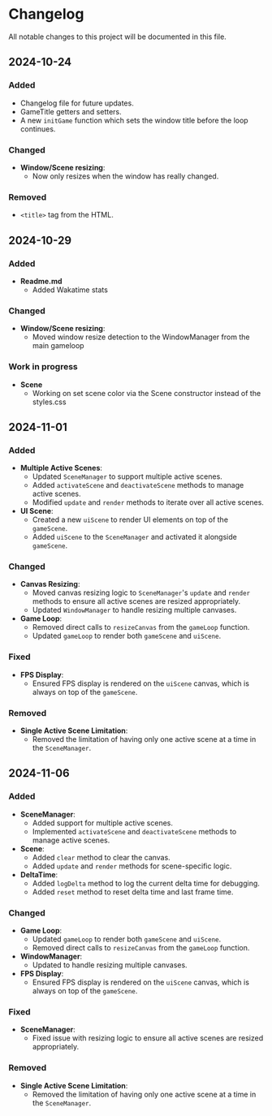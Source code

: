 <!--
 Copyright (c) 2024 KibaOfficial
 
 This software is released under the MIT License.
 https://opensource.org/licenses/MIT
-->

# Changelog

All notable changes to this project will be documented in this file.

## 2024-10-24
### Added
- Changelog file for future updates.
- GameTitle getters and setters.
- A new `initGame` function which sets the window title before the loop continues.

### Changed
- **Window/Scene resizing**:
  - Now only resizes when the window has really changed.

### Removed
- `<title>` tag from the HTML.

## 2024-10-29

### Added
- **Readme.md**
  - Added Wakatime stats

### Changed
- **Window/Scene resizing**:
  - Moved window resize detection to the WindowManager from the main gameloop

### Work in progress
- **Scene**
  - Working on set scene color via the Scene constructor instead of the styles.css

## 2024-11-01
### Added
- **Multiple Active Scenes**:
  - Updated `SceneManager` to support multiple active scenes.
  - Added `activateScene` and `deactivateScene` methods to manage active scenes.
  - Modified `update` and `render` methods to iterate over all active scenes.
- **UI Scene**:
  - Created a new `uiScene` to render UI elements on top of the `gameScene`.
  - Added `uiScene` to the `SceneManager` and activated it alongside `gameScene`.

### Changed
- **Canvas Resizing**:
  - Moved canvas resizing logic to `SceneManager`'s `update` and `render` methods to ensure all active scenes are resized appropriately.
  - Updated `WindowManager` to handle resizing multiple canvases.
- **Game Loop**:
  - Removed direct calls to `resizeCanvas` from the `gameLoop` function.
  - Updated `gameLoop` to render both `gameScene` and `uiScene`.

### Fixed
- **FPS Display**:
  - Ensured FPS display is rendered on the `uiScene` canvas, which is always on top of the `gameScene`.

### Removed
- **Single Active Scene Limitation**:
  - Removed the limitation of having only one active scene at a time in the `SceneManager`.

## 2024-11-06
### Added
- **SceneManager**:
  - Added support for multiple active scenes.
  - Implemented `activateScene` and `deactivateScene` methods to manage active scenes.
- **Scene**:
  - Added `clear` method to clear the canvas.
  - Added `update` and `render` methods for scene-specific logic.
- **DeltaTime**:
  - Added `logDelta` method to log the current delta time for debugging.
  - Added `reset` method to reset delta time and last frame time.

### Changed
- **Game Loop**:
  - Updated `gameLoop` to render both `gameScene` and `uiScene`.
  - Removed direct calls to `resizeCanvas` from the `gameLoop` function.
- **WindowManager**:
  - Updated to handle resizing multiple canvases.
- **FPS Display**:
  - Ensured FPS display is rendered on the `uiScene` canvas, which is always on top of the `gameScene`.

### Fixed
- **SceneManager**:
  - Fixed issue with resizing logic to ensure all active scenes are resized appropriately.

### Removed
- **Single Active Scene Limitation**:
  - Removed the limitation of having only one active scene at a time in the `SceneManager`.
